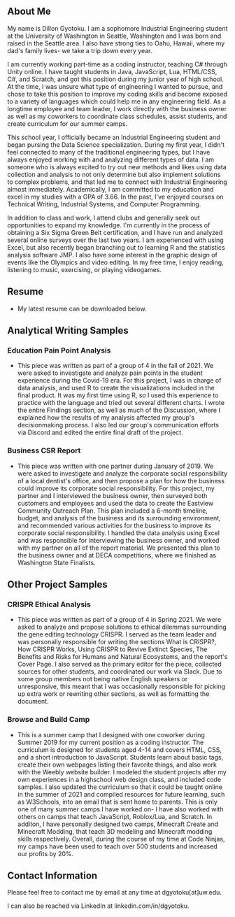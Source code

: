 ## About Me

My name is Dillon Gyotoku. I am a sophomore Industrial Engineering student at the University of Washington in Seattle, Washington and I was born and raised in the Seattle area. I also have strong ties to Oahu, Hawaii, where my dad's family lives- we take a trip down every year.

I am currently working part-time as a coding instructor, teaching C# through Unity online. I have taught students in Java, JavaScript, Lua, HTML/CSS, C#, and Scratch, and got this position during my junior year of high school. At the time, I was unsure what type of engineering I wanted to pursue, and chose to take this position to improve my coding skills and become exposed to a variety of languages which could help me in any engineering field. As a longtime employee and team leader, I work directly with the business owner as well as my coworkers to coordinate class schedules, assist students, and create curriculum for our summer camps.

This school year, I officially became an Industrial Engineering student and began pursing the Data Science specialization.  During my first year, I didn't feel connected to many of the traditional engineering types, but I have always enjoyed working with and analyzing different types of data. I am someone who is always excited to try out new methods and likes using data collection and analysis to not only determine but also implement solutions to complex problems, and that led me to connect with Industrial Engineering almost immediately. Academically, I am committed to my education and excel in my studies with a GPA of 3.66. In the past, I've enjoyed courses on Technical Writing, Industrial Systems, and Computer Programming.

In addition to class and work, I attend clubs and generally seek out opportunities to expand my knowledge. I'm currently in the process of obtaining a Six Sigma Green Belt certification, and I have run and analyzed several online surveys over the last two years. I am experienced with using Excel, but also recently began branching out to learning R and the statistics analysis software JMP. I also have some interest in the graphic design of events like the Olympics and video editing. In my free time, I enjoy reading, listening to music, exercising, or playing videogames.

## Resume

- My latest resume can be downloaded below.

## Analytical Writing Samples

### Education Pain Point Analysis

- This piece was written as part of a group of 4 in the fall of 2021. We were asked to investigate and analyze pain points in the student experience during the Covid-19 era. For this project, I was in charge of data analysis, and used R to create the visualizations included in the final product. It was my first time using R, so I used this experience to practice with the language and tried out several different charts. I wrote the entire Findings section, as well as much of the Discussion, where I explained how the results of my analysis affected my group's decisionmaking process. I also led our group's communication efforts via Discord and edited the entire final draft of the project.

### Business CSR Report

- This piece was written with one partner during January of 2019. We were asked to investigate and analyze the corporate social responsibility of a local dentist's office, and then propose a plan for how the business could improve its corporate social responsibility. For this project, my partner and I interviewed the business owner, then surveyed both customers and employees and used the data to create the Eastview Community Outreach Plan. This plan included a 6-month timeline, budget, and analysis of the business and its surrounding environment, and recommended various activities for the business to improve its corporate social responsibility. I handled the data analysis using Excel and was responsible for interviewing the business owner, and worked with my partner on all of the report material. We presented this plan to the business owner and at DECA competitions, where we finished as Washington State Finalists.

## Other Project Samples

### CRISPR Ethical Analysis

- This piece was written as part of a group of 4 in Spring 2021. We were asked to analyze and propose solutions to ethical dilemmas surrounding the gene editing technology CRISPR. I served as the team leader and was personally responsible for writing the sections What is CRISPR?, How CRISPR Works, Using CRISPR to Revive Extinct Species, The Benefits and Risks for Humans and Natural Ecosystems, and the report's Cover Page. I also served as the primary editor for the piece, collected sources for other students, and coordinated our work via Slack. Due to some group members not being native English speakers or unresponsive, this meant that I was occasionally responsible for picking up extra work or rewriting other sections, as well as formatting the document.

### Browse and Build Camp

- This is a summer camp that I designed with one coworker during Summer 2019 for my current position as a coding instructor. The curriculum is designed for students aged 4-14 and covers HTML, CSS, and a short introduction to JavaScript. Students learn about basic tags, create their own webpages listing their favorite things, and also work with the Weebly website builder. I modeled the student projects after my own experiences in a highschool web design class, and included code samples. I also updated the curriculum so that it could be taught online in the summer of 2021 and compiled resources for future learning, such as W3Schools, into an email that is sent home to parents. This is only one of many summer camps I have worked on- I have also worked with others on camps that teach JavaScript, Roblox/Lua, and Scratch. In additon, I have personally designed two camps, Minecraft Create and Minecraft Modding, that teach 3D modeling and Minecraft modding skills respectively. Overall, during the course of my time at Code Ninjas, my camps have been used to teach over 500 students and increased our profits by 20%.

## Contact Information

Please feel free to contact me by email at any time at dgyotoku[at]uw.edu.

I can also be reached via LinkedIn at linkedin.com/in/dgyotoku.
